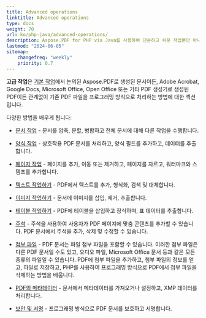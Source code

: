 ```yaml
---
title: Advanced operations 
linktitle: Advanced operations 
type: docs
weight: 70
url: ko/php-java/advanced-operations/
description: Aspose.PDF for PHP via Java를 사용하여 단순하고 쉬운 작업뿐만 아니라 더 복잡한 목표도 달성할 수 있습니다.
lastmod: "2024-06-05"
sitemap:
    changefreq: "weekly"
    priority: 0.7
---
```


**고급 작업**은 [기본 작업](/pdf/php-java/basic-operations)에서 논의된 Aspose.PDF로 생성된 문서이든, Adobe Acrobat, Google Docs, Microsoft Office, Open Office 또는 기타 PDF 생성기로 생성된 PDF이든 관계없이 기존 PDF 파일을 프로그래밍 방식으로 처리하는 방법에 대한 섹션입니다.

다양한 방법을 배우게 됩니다:

- [문서 작업](/pdf/php-java/working-with-documents/) - 문서를 압축, 분할, 병합하고 전체 문서에 대해 다른 작업을 수행합니다.
- [양식 작업](/pdf/php-java/working-with-forms/) - 상호작용 PDF 문서를 처리하고, 양식 필드를 추가하고, 데이터를 추출합니다.

- [페이지 작업](/pdf/php-java/working-with-pages/) - 페이지를 추가, 이동 또는 제거하고, 페이지를 자르고, 워터마크와 스탬프를 추가합니다.
- [텍스트 작업하기](/pdf/php-java/working-with-text/) - PDF에서 텍스트를 추가, 형식화, 검색 및 대체합니다.
- [이미지 작업하기](/pdf/php-java/working-with-images/) - 문서에 이미지를 삽입, 제거, 추출합니다.
- [테이블 작업하기](/pdf/php-java/working-with-tables/) - PDF에 테이블을 삽입하고 장식하며, 표 데이터를 추출합니다.
- [주석](/pdf/php-java/annotations/) - 주석을 사용하여 사용자가 PDF 페이지에 맞춤 콘텐츠를 추가할 수 있습니다. PDF 문서에서 주석을 추가, 삭제 및 수정할 수 있습니다.
- [첨부 파일](/pdf/php-java/attachments/) - PDF 문서는 파일 첨부 파일을 포함할 수 있습니다. 이러한 첨부 파일은 다른 PDF 문서일 수도 있고, 오디오 파일, Microsoft Office 문서 등과 같은 모든 종류의 파일일 수 있습니다. PDF에 첨부 파일을 추가하고, 첨부 파일의 정보를 얻고, 파일로 저장하고, PHP를 사용하여 프로그래밍 방식으로 PDF에서 첨부 파일을 삭제하는 방법을 배웁니다.
- [PDF의 메타데이터](/pdf/php-java/pdf-file-metadata/) - 문서에서 메타데이터를 가져오거나 설정하고, XMP 데이터를 처리합니다.

- [보안 및 서명](/pdf/php-java/securing-and-signing/) - 프로그래밍 방식으로 PDF 문서를 보호하고 서명합니다.